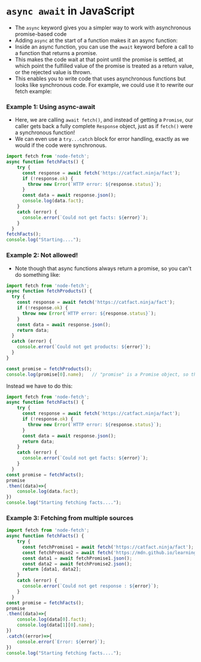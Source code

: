 # `async await` in JavaScript

- The `async` keyword gives you a simpler way to work with asynchronous promise-based code
- Adding `async` at the start of a function makes it an async function:
- Inside an async function, you can use the `await` keyword before a call to a function that returns a promise.
- This makes the code wait at that point until the promise is settled, at which point the fulfilled value of the promise is treated as a return value, or the rejected value is thrown.
- This enables you to write code that uses asynchronous functions but looks like synchronous code. For example, we could use it to rewrite our fetch example:

### Example 1: Using async-await
- Here, we are calling `await fetch()`, and instead of getting a `Promise`, our caller gets back a fully complete `Response` object, just as if `fetch()` were a synchronous function!
- We can even use a `try...catch` block for error handling, exactly as we would if the code were synchronous.
```javascript
import fetch from 'node-fetch';
async function fetchFacts() {
    try {
      const response = await fetch('https://catfact.ninja/fact');
      if (!response.ok) {
        throw new Error(`HTTP error: ${response.status}`);
      }
      const data = await response.json();
      console.log(data.fact);
    }
    catch (error) {
      console.error(`Could not get facts: ${error}`);
    }
  }
fetchFacts();
console.log("Starting....");
```
### Example 2: Not allowed!
- Note though that async functions always return a promise, so you can't do something like:
```javascript
import fetch from 'node-fetch';
async function fetchProducts() {
  try {
    const response = await fetch('https://catfact.ninja/fact');
    if (!response.ok) {
      throw new Error(`HTTP error: ${response.status}`);
    }
    const data = await response.json();
    return data;
  }
  catch (error) {
    console.error(`Could not get products: ${error}`);
  }
}

const promise = fetchProducts();
console.log(promise[0].name);   // "promise" is a Promise object, so this will not work
```
Instead we have to do this:
```javascript
import fetch from 'node-fetch';
async function fetchFacts() {
    try {
      const response = await fetch('https://catfact.ninja/fact');
      if (!response.ok) {
        throw new Error(`HTTP error: ${response.status}`);
      }
      const data = await response.json();
      return data;     
    }
    catch (error) {
      console.error(`Could not get facts: ${error}`);
    }
  }
const promise = fetchFacts();
promise
.then((data)=>{
    console.log(data.fact);
})
console.log("Starting fetching facts....");
```
### Example 3: Fetching from multiple sources

```javascript
import fetch from 'node-fetch';
async function fetchFacts() {
    try {
      const fetchPromise1 = await fetch('https://catfact.ninja/fact');
      const fetchPromise2 = await fetch('https://mdn.github.io/learning-area/javascript/apis/fetching-data/can-store/products.json');
      const data1 = await fetchPromise1.json();
      const data2 = await fetchPromise2.json();
      return [data1, data2];     
    }
    catch (error) {
      console.error(`Could not get response : ${error}`);
    }
  }
const promise = fetchFacts();
promise
.then((data)=>{
    console.log(data[0].fact);
    console.log(data[1][0].name);
})
.catch((error)=>{
    console.error(`Error: ${error}`);
})
console.log("Starting fetching facts....");
```